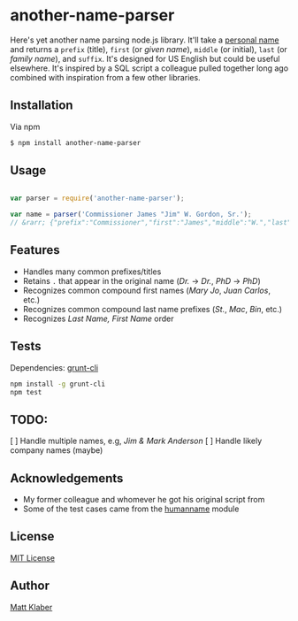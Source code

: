 # another-name-parser

Here's yet another name parsing node.js library. It'll take a [personal name](https://en.wikipedia.org/wiki/Personal_name) 
and returns a `prefix` (title), `first` (or *given name*), `middle` (or initial), `last` (or *family name*), 
and `suffix`. It's designed for US English but could be useful elsewhere. It's inspired by a SQL script a 
colleague pulled together long ago combined with inspiration from a few other libraries.

## Installation

Via npm

```bash
$ npm install another-name-parser
```

## Usage

```javascript

var parser = require('another-name-parser');

var name = parser('Commissioner James "Jim" W. Gordon, Sr.');
// &rarr; {"prefix":"Commissioner","first":"James","middle":"W.","last":"Gordon","suffix":"Sr.","original":"Commissioner James \"Jim\" W. Gordon, Sr."}

```

## Features

* Handles many common prefixes/titles
* Retains `.` that appear in the original name (*Dr.* &rarr; *Dr.*, *PhD* &rarr; *PhD*)
* Recognizes common compound first names (*Mary Jo*, *Juan Carlos*, etc.)
* Recognizes common compound last name prefixes (*St.*, *Mac*, *Bin*, etc.)
* Recognizes *Last Name, First Name* order


## Tests

Dependencies: [grunt-cli](https://www.npmjs.com/package/grunt-cli)

```bash
npm install -g grunt-cli
npm test
```


## TODO:

[ ] Handle multiple names, e.g, *Jim & Mark Anderson*
[ ] Handle likely company names (maybe)

## Acknowledgements

* My former colleague and whomever he got his original script from
* Some of the test cases came from the [humanname](https://www.npmjs.com/package/humanname) module


## License

[MIT License](http://www.opensource.org/licenses/mit-license.php)

## Author

[Matt Klaber](https://github.com/mklaber)
